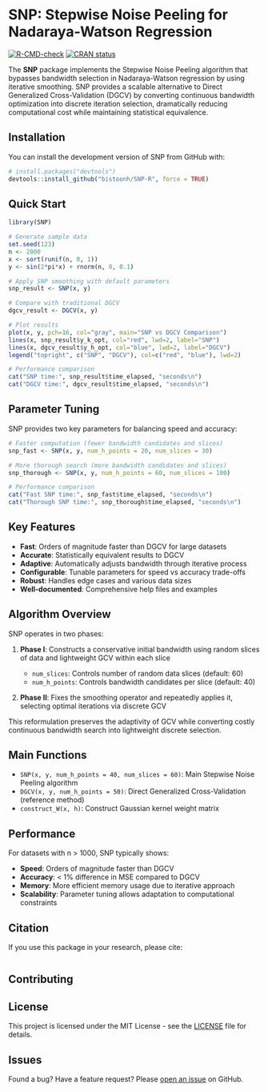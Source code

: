 # SNP: Stepwise Noise Peeling for Nadaraya-Watson Regression

<!-- badges: start -->
[![R-CMD-check](https://github.com/yourusername/SNP/workflows/R-CMD-check/badge.svg)](https://github.com/bistoonh/SNP-R/actions)
[![CRAN status](https://www.r-pkg.org/badges/version/SNP)](https://CRAN.R-project.org/package=SNP)
<!-- badges: end -->

The **SNP** package implements the Stepwise Noise Peeling algorithm that bypasses bandwidth selection in Nadaraya-Watson regression by using iterative smoothing. SNP provides a scalable alternative to Direct Generalized Cross-Validation (DGCV) by converting continuous bandwidth optimization into discrete iteration selection, dramatically reducing computational cost while maintaining statistical equivalence.

## Installation

You can install the development version of SNP from GitHub with:

```r
# install.packages("devtools")
devtools::install_github("bistoonh/SNP-R", force = TRUE)
```

## Quick Start

```r
library(SNP)

# Generate sample data
set.seed(123)
n <- 2000
x <- sort(runif(n, 0, 1))
y <- sin(2*pi*x) + rnorm(n, 0, 0.1)

# Apply SNP smoothing with default parameters
snp_result <- SNP(x, y)

# Compare with traditional DGCV
dgcv_result <- DGCV(x, y)

# Plot results
plot(x, y, pch=16, col="gray", main="SNP vs DGCV Comparison")
lines(x, snp_result$y_k_opt, col="red", lwd=2, label="SNP")
lines(x, dgcv_result$y_h_opt, col="blue", lwd=2, label="DGCV")
legend("topright", c("SNP", "DGCV"), col=c("red", "blue"), lwd=2)

# Performance comparison
cat("SNP time:", snp_result$time_elapsed, "seconds\n")
cat("DGCV time:", dgcv_result$time_elapsed, "seconds\n")
```

## Parameter Tuning

SNP provides two key parameters for balancing speed and accuracy:

```r
# Faster computation (fewer bandwidth candidates and slices)
snp_fast <- SNP(x, y, num_h_points = 20, num_slices = 30)

# More thorough search (more bandwidth candidates and slices)  
snp_thorough <- SNP(x, y, num_h_points = 60, num_slices = 100)

# Performance comparison
cat("Fast SNP time:", snp_fast$time_elapsed, "seconds\n")
cat("Thorough SNP time:", snp_thorough$time_elapsed, "seconds\n")
```

## Key Features

- **Fast**: Orders of magnitude faster than DGCV for large datasets
- **Accurate**: Statistically equivalent results to DGCV
- **Adaptive**: Automatically adjusts bandwidth through iterative process
- **Configurable**: Tunable parameters for speed vs accuracy trade-offs
- **Robust**: Handles edge cases and various data sizes
- **Well-documented**: Comprehensive help files and examples

## Algorithm Overview

SNP operates in two phases:

1. **Phase I**: Constructs a conservative initial bandwidth using random slices of data and lightweight GCV within each slice
   - `num_slices`: Controls number of random data slices (default: 60)
   - `num_h_points`: Controls bandwidth candidates per slice (default: 40)
   
2. **Phase II**: Fixes the smoothing operator and repeatedly applies it, selecting optimal iterations via discrete GCV

This reformulation preserves the adaptivity of GCV while converting costly continuous bandwidth search into lightweight discrete selection.

## Main Functions

- `SNP(x, y, num_h_points = 40, num_slices = 60)`: Main Stepwise Noise Peeling algorithm
- `DGCV(x, y, num_h_points = 50)`: Direct Generalized Cross-Validation (reference method)  
- `construct_W(x, h)`: Construct Gaussian kernel weight matrix

## Performance

For datasets with n > 1000, SNP typically shows:
- **Speed**: Orders of magnitude faster than DGCV
- **Accuracy**: < 1% difference in MSE compared to DGCV
- **Memory**: More efficient memory usage due to iterative approach
- **Scalability**: Parameter tuning allows adaptation to computational constraints

## Citation

If you use this package in your research, please cite:

```

```

## Contributing



## License

This project is licensed under the MIT License - see the [LICENSE](LICENSE) file for details.

## Issues

Found a bug? Have a feature request? Please [open an issue](https://github.com/bistoonh/SNP-R/issues) on GitHub.